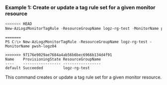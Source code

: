 ### Example 1: Create or update a tag rule set for a given monitor resource
```powershell
<<<<<<< HEAD
New-AzLogzMonitorTagRule -ResourceGroupName logz-rg-test -MonitorName pwsh-logz04
```

```output
=======
PS C:\> New-AzLogzMonitorTagRule -ResourceGroupName logz-rg-test -MonitorName pwsh-logz04

>>>>>>> 97176e9029ae7684a4ab56b6bec6966b134d4f91
Name    ProvisioningState ResourceGroupName
----    ----------------- -----------------
default Succeeded         logz-rg-test
```

This command creates or update a tag rule set for a given monitor resource.
